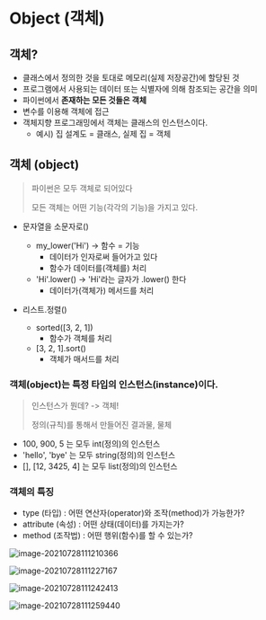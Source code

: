 # Object (객체)



## 객체?

- 클래스에서 정의한 것을 토대로 메모리(실제 저장공간)에 할당된 것
- 프로그램에서 사용되는 데이터 또는 식별자에 의해 참조되는 공간을 의미
- 파이썬에서 **존재하는 모든 것들은 객체**
- 변수를 이용해 객체에 접근
- 객체지향 프로그래밍에서 객체는 클래스의 인스턴스이다.
  - 예시) 집 설계도 = 클래스, 실제 집 = 객체



## 객체 (object)

> 파이썬은 모두 객체로 되어있다
>
> 모든 객체는 어떤 기능(각각의 기능)을 가지고 있다.

- 문자열을 소문자로()
  - my_lower('Hi') -> 함수 = 기능
    - 데이터가 인자로써 들어가고 있다
    - 함수가 데이터를(객체를) 처리
  - 'Hi'.lower() -> 'Hi'라는 글자가 .lower() 한다
    - 데이터가(객체가) 메서드를 처리



- 리스트.정렬()
  - sorted([3, 2, 1])
    - 함수가 객체를 처리
  - [3, 2, 1].sort()
    - 객체가 매서드를 처리



### 객체(object)는 특정 타입의 인스턴스(instance)이다.

> 인스턴스가 뭔데? -> 객체!
>
> 정의(규칙)를 통해서 만들어진 결과물, 물체

- 100, 900, 5 는 모두 int(정의)의 인스턴스
- 'hello', 'bye' 는 모두 string(정의)의 인스턴스
- [], [12, 3425, 4] 는 모두 list(정의)의 인스턴스



### 객체의 특징

- type (타입) : 어떤 연산자(operator)와 조작(method)가 가능한가?
- attribute (속성) : 어떤 상태(데이터)를 가지는가?
- method (조작법) : 어떤 행위(함수)를 할 수 있는가?

![image-20210728111210366](C:\Users\tmddu\AppData\Roaming\Typora\typora-user-images\image-20210728111210366.png)

![image-20210728111227167](C:\Users\tmddu\AppData\Roaming\Typora\typora-user-images\image-20210728111227167.png)

![image-20210728111242413](C:\Users\tmddu\AppData\Roaming\Typora\typora-user-images\image-20210728111242413.png)

![image-20210728111259440](C:\Users\tmddu\AppData\Roaming\Typora\typora-user-images\image-20210728111259440.png)